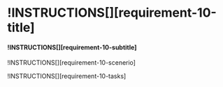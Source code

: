 # !INSTRUCTIONS[][requirement-10-title]

#### !INSTRUCTIONS[][requirement-10-subtitle]

!INSTRUCTIONS[][requirement-10-scenerio]

!INSTRUCTIONS[][requirement-10-tasks]